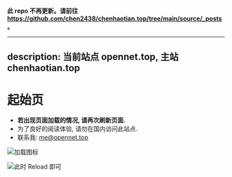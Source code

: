 **此 repo 不再更新。请前往 https://github.com/chen2438/chenhaotian.top/tree/main/source/_posts 。**

---
description: 当前站点 opennet.top, 主站 chenhaotian.top
---

# 起始页

* **若出现页面加载的情况, 请再次刷新页面.**
* 为了良好的阅读体验, 请勿在国内访问此站点.
* 联系我: me@opennet.top



![加载图标](https://media.opennet.top/i/2023/01/05/63b6cc2ea1a7b.png)

![此时 Reload 即可](https://media.opennet.top/i/2023/01/05/63b6cc2e148d1.png)
